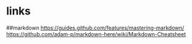 # links

##markdown
https://guides.github.com/features/mastering-markdown/
https://github.com/adam-p/markdown-here/wiki/Markdown-Cheatsheet

